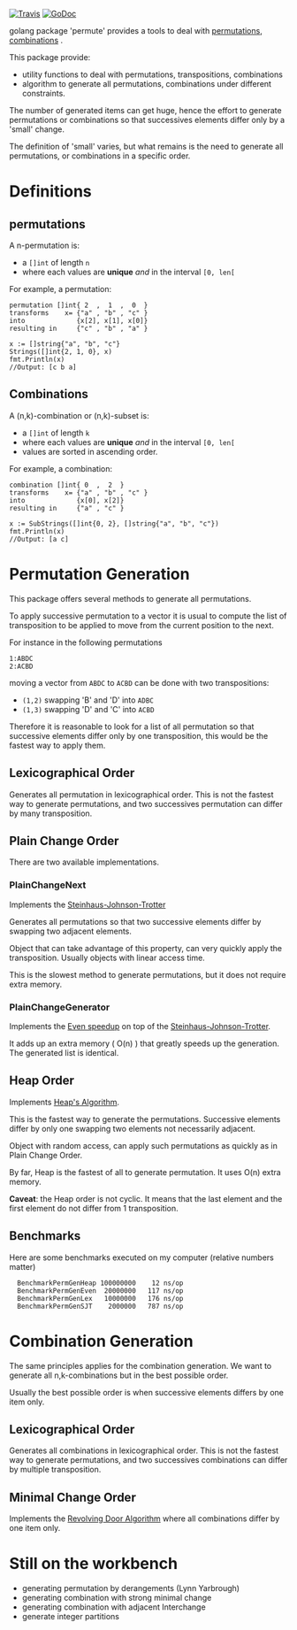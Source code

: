 [![Travis](https://travis-ci.org/etnz/permute.svg?branch=master)](https://travis-ci.org/etnz/permute.svg?branch=master)
[![GoDoc](https://godoc.org/github.com/etnz/permute?status.svg)](https://godoc.org/github.com/etnz/permute)

golang package 'permute' provides a tools to deal with 
[permutations](https://en.wikipedia.org/wiki/Permutations), 
[combinations](https://en.wikipedia.org/wiki/Combination)
.

This package provide:

- utility functions to deal with permutations, transpositions, combinations
- algorithm to generate all permutations, combinations under different constraints.

The number of generated items can get huge, hence the effort to generate permutations or combinations 
so that successives elements differ only by a 'small' change.

The definition of 'small' varies, but what remains is the need to generate all permutations, or combinations in a specific order.


# Definitions

## permutations

A n-permutation is:

- a `[]int` of length `n`
- where each values are **unique**  *and* in the interval `[0, len[`

For example, a permutation:

    permutation []int{ 2  ,  1  ,  0  }
    transforms    x= {"a" , "b" , "c" }
    into             {x[2], x[1], x[0]}
    resulting in     {"c" , "b" , "a" }

    x := []string{"a", "b", "c"}
    Strings([]int{2, 1, 0}, x)
    fmt.Println(x)
    //Output: [c b a]

## Combinations

A (n,k)-combination or (n,k)-subset is:

- a `[]int` of length `k`
- where each values are **unique**  *and* in the interval `[0, len[`
- values are sorted  in ascending order.

For example, a combination:

    combination []int{ 0  ,  2  }
    transforms    x= {"a" , "b" , "c" }
    into             {x[0], x[2]}
    resulting in     {"a" , "c" }

    x := SubStrings([]int{0, 2}, []string{"a", "b", "c"})
    fmt.Println(x)
    //Output: [a c]




# Permutation Generation

This package offers several methods to generate all permutations.

To apply successive permutation to a vector it is usual to compute the list of transposition to be applied to move from the current position to the next.

For instance in the following permutations 

    1:ABDC
    2:ACBD

moving a vector from `ABDC` to `ACBD` can be done with two transpositions: 

- `(1,2)` swapping 'B' and 'D' into `ADBC`
- `(1,3)` swapping 'D' and 'C' into `ACBD`

Therefore it is reasonable to look for a list of all permutation so that successive elements differ only by one transposition, this would be the fastest way to apply them.


## Lexicographical Order

Generates all permutation in lexicographical order. 
This is not the fastest way to generate permutations, and two successives permutation can differ by many transposition.

## Plain Change Order

There are two available implementations.

### PlainChangeNext

Implements the [Steinhaus-Johnson-Trotter](https://en.wikipedia.org/wiki/Steinhaus%E2%80%93Johnson%E2%80%93Trotter_algorithm)

Generates all permutations so that two successive elements differ by swapping two adjacent elements.

Object that can take advantage of this property, can very quickly apply the transposition. Usually objects with linear access time.

This is the slowest method to generate permutations, but it does not require extra memory.

### PlainChangeGenerator

Implements the [Even speedup](https://en.wikipedia.org/wiki/Steinhaus%E2%80%93Johnson%E2%80%93Trotter_algorithm#Even.27s_speedup) on top of the [Steinhaus-Johnson-Trotter](https://en.wikipedia.org/wiki/Steinhaus%E2%80%93Johnson%E2%80%93Trotter_algorithm).

It adds up an extra memory ( O(n) ) that greatly speeds up the generation. The generated list is identical.

## Heap Order


Implements [Heap's Algorithm](https://en.wikipedia.org/wiki/Heap%27s_algorithm).

This is the fastest way to generate the permutations.
Successive elements differ by only one swapping two elements not necessarily adjacent.

Object with random access, can apply such permutations as quickly as in Plain Change Order.

By far, Heap is the fastest of all to generate permutation. It uses O(n) extra memory.

**Caveat**: the Heap order is not cyclic. It means that the last element and the first element do not differ from 1 transposition.


## Benchmarks 

Here are some benchmarks executed on my computer (relative numbers matter)

      BenchmarkPermGenHeap 100000000    12 ns/op
      BenchmarkPermGenEven  20000000   117 ns/op
      BenchmarkPermGenLex   10000000   176 ns/op
      BenchmarkPermGenSJT    2000000   787 ns/op



# Combination Generation

The same principles applies for the combination generation. We want to generate all n,k-combinations but in the best possible order.

Usually the best possible order is when successive elements differs by one item only.

## Lexicographical Order

Generates all combinations in lexicographical order. 
This is not the fastest way to generate permutations, and two successives combinations can differ by multiple transposition.


## Minimal Change Order

Implements the [Revolving Door Algorithm](https://books.google.fr/books?id=0ArDOdcWNQcC&lpg=PA48&ots=JEsy6Hgdio&dq=revolving%20door%20algorithm&pg=PA49#v=onepage&q=revolving%20door%20algorithm&f=false) where all combinations differ by one item only.

# Still on the workbench

- generating permutation by derangements (Lynn Yarbrough)
- generating combination with strong minimal change
- generating combination with adjacent Interchange
- generate integer partitions
